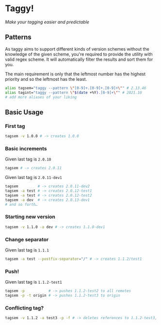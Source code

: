# Taggy!

_Make your tagging easier and predictable_

## Patterns

As taggy aims to support different kinds of version schemes without the knowledge of the given scheme, you're required
to provide the utility with valid regex scheme. It will automatically filter the results and sort them for you.

The main requirement is only that the leftmost number has the highest priority and so the leftmost has the least.

```bash
alias tagsem="taggy --pattern \"[0-9]+.[0-9]+.[0-9]+\"" # 2.13.46
alias tagint="taggy --pattern \"$(date +%Y).[0-9]+\"" # 2021.10
# add more aliases of your liking
```

## Basic Usage

### First tag

```bash
tagsem -v 1.0.0 # -> creates 1.0.0
```

### Basic increments

Given last tag is `2.0.10`

```bash
tagsem # -> creates 2.0.11
```

Given last tag is `2.0.11-dev1`

```bash
tagsem         # -> creates 2.0.11-dev2
tagsem -a test # -> creates 2.0.12-test1
tagsem -a test # -> creates 2.0.12-test2
tagsem -a dev  # -> creates 2.0.13-dev1
# and so forth…
```

### Starting new version

```bash
tagsem -v 1.1.0 -a dev # -> creates 1.1.0-dev1
```

### Change separator

Given last tag is `1.1.1`

```bash
tagsem -a test --postfix-separator="/" # -> creates 1.1.2/test1
```

### Push!

Given last tag is `1.1.2-test1`

```bash
tagsem -p           # -> pushes 1.1.2-test2 to all remotes
tagsem -p -t origin # -> pushes 1.1.2-test3 to origin
```

### Conflicting tag?

```bash
tagsem -v 1.1.2 -a test3 -p -f # -> deletes references to 1.1.2-test3, creates 1.1.2-test3 and pushes to all remotes
```
